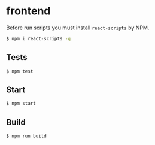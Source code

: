 # frontend

Before run scripts you must install `react-scripts` by NPM.

```sh
$ npm i react-scripts -g
```

## Tests

```sh
$ npm test
```

## Start

```sh
$ npm start
```

## Build

```sh
$ npm run build
```
